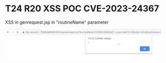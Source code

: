 # T24 R20 XSS POC CVE-2023-24367

XSS in genrequest.jsp in "routineName" parameter

![alt text](https://raw.githubusercontent.com/mrojz/T24/main/T24_XSS.png)
